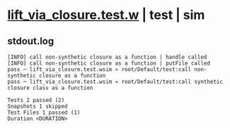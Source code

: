 # [lift_via_closure.test.w](../../../../../examples/tests/valid/lift_via_closure.test.w) | test | sim

## stdout.log
```log
[INFO] call non-synthetic closure as a function | handle called
[INFO] call non-synthetic closure as a function | putFile called
pass ─ lift_via_closure.test.wsim » root/Default/test:call non-synthetic closure as a function  
pass ─ lift_via_closure.test.wsim » root/Default/test:call synthetic closure class as a function

Tests 2 passed (2)
Snapshots 1 skipped
Test Files 1 passed (1)
Duration <DURATION>
```

